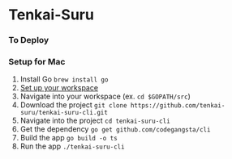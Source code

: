 # Tenkai-Suru
### To Deploy



### Setup for Mac
1. Install Go `brew install go`
2. [Set up your workspace](https://golang.org/doc/code.html)
3. Navigate into your workspace (ex. `cd $GOPATH/src`)
4. Download the project `git clone https://github.com/tenkai-suru/tenkai-suru-cli.git`
5. Navigate into the project `cd tenkai-suru-cli`
6. Get the dependency `go get github.com/codegangsta/cli`
7. Build the app `go build -o ts`
8. Run the app `./tenkai-suru-cli`
